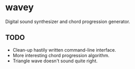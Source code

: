 # wavey
Digital sound synthesizer and chord progression generator.

## TODO
* Clean-up hastily written command-line interface.
* More interesting chord progression algorithm.
* Triangle wave doesn't sound quite right.
